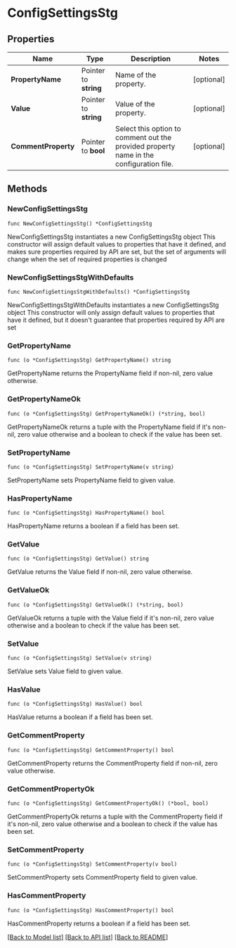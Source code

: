 # ConfigSettingsStg

## Properties

Name | Type | Description | Notes
------------ | ------------- | ------------- | -------------
**PropertyName** | Pointer to **string** | Name of the property. | [optional] 
**Value** | Pointer to **string** | Value of the property. | [optional] 
**CommentProperty** | Pointer to **bool** | Select this option to comment out the provided property name in the configuration file. | [optional] 

## Methods

### NewConfigSettingsStg

`func NewConfigSettingsStg() *ConfigSettingsStg`

NewConfigSettingsStg instantiates a new ConfigSettingsStg object
This constructor will assign default values to properties that have it defined,
and makes sure properties required by API are set, but the set of arguments
will change when the set of required properties is changed

### NewConfigSettingsStgWithDefaults

`func NewConfigSettingsStgWithDefaults() *ConfigSettingsStg`

NewConfigSettingsStgWithDefaults instantiates a new ConfigSettingsStg object
This constructor will only assign default values to properties that have it defined,
but it doesn't guarantee that properties required by API are set

### GetPropertyName

`func (o *ConfigSettingsStg) GetPropertyName() string`

GetPropertyName returns the PropertyName field if non-nil, zero value otherwise.

### GetPropertyNameOk

`func (o *ConfigSettingsStg) GetPropertyNameOk() (*string, bool)`

GetPropertyNameOk returns a tuple with the PropertyName field if it's non-nil, zero value otherwise
and a boolean to check if the value has been set.

### SetPropertyName

`func (o *ConfigSettingsStg) SetPropertyName(v string)`

SetPropertyName sets PropertyName field to given value.

### HasPropertyName

`func (o *ConfigSettingsStg) HasPropertyName() bool`

HasPropertyName returns a boolean if a field has been set.

### GetValue

`func (o *ConfigSettingsStg) GetValue() string`

GetValue returns the Value field if non-nil, zero value otherwise.

### GetValueOk

`func (o *ConfigSettingsStg) GetValueOk() (*string, bool)`

GetValueOk returns a tuple with the Value field if it's non-nil, zero value otherwise
and a boolean to check if the value has been set.

### SetValue

`func (o *ConfigSettingsStg) SetValue(v string)`

SetValue sets Value field to given value.

### HasValue

`func (o *ConfigSettingsStg) HasValue() bool`

HasValue returns a boolean if a field has been set.

### GetCommentProperty

`func (o *ConfigSettingsStg) GetCommentProperty() bool`

GetCommentProperty returns the CommentProperty field if non-nil, zero value otherwise.

### GetCommentPropertyOk

`func (o *ConfigSettingsStg) GetCommentPropertyOk() (*bool, bool)`

GetCommentPropertyOk returns a tuple with the CommentProperty field if it's non-nil, zero value otherwise
and a boolean to check if the value has been set.

### SetCommentProperty

`func (o *ConfigSettingsStg) SetCommentProperty(v bool)`

SetCommentProperty sets CommentProperty field to given value.

### HasCommentProperty

`func (o *ConfigSettingsStg) HasCommentProperty() bool`

HasCommentProperty returns a boolean if a field has been set.


[[Back to Model list]](../README.md#documentation-for-models) [[Back to API list]](../README.md#documentation-for-api-endpoints) [[Back to README]](../README.md)


